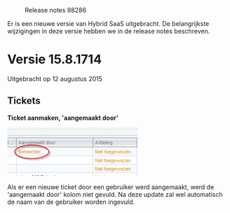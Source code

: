 <properties>
	<page>
		<title>Versie 15.8.1714</title>
	</page>
	<menu>
		<position>Release notes</position>
		<title>Versie 15.8.1714 (12-08-2015)</title>
		<sort>98286</sort>
	</menu>
</properties>


<div class="info">
Er is een nieuwe versie van Hybrid SaaS uitgebracht. De belangrijkste wijzigingen in deze versie hebben we in de release notes beschreven.
</div>



# Versie 15.8.1714 #
Uitgebracht op 12 augustus 2015


## Tickets ##

<div class="tag-fix"></div>

**Ticket aanmaken, 'aangemaakt door'**

![](images/ticket-aangemaakt-door.jpg)

Als er een nieuwe ticket door een gebruiker werd aangemaakt, werd de 'aangemaakt door' kolom niet gevuld. Na deze update zal wel automatisch de naam van de gebruiker worden ingevuld.
